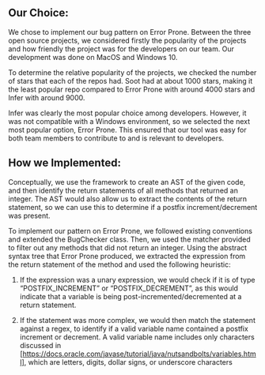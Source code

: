 ## Our Choice:

We chose to implement our bug pattern on Error Prone. Between the three open source projects, we considered firstly the popularity of the projects and how friendly the project was for the developers on our team. Our development was done on MacOS and Windows 10. 

To determine the relative popularity of the projects, we checked the number of stars that each of the repos had. Soot had at about 1000 stars, making it the least popular repo compared to Error Prone with around 4000 stars and Infer with around 9000. 

Infer was clearly the most popular choice among developers. However, it was not compatible with a Windows environment, so we selected the next most popular option, Error Prone. This ensured that our tool was easy for both team members to contribute to and is relevant to developers.

## How we Implemented:

Conceptually, we use the framework to create an AST of the given code, and then identify the return statements of all methods that returned an integer. The AST would also allow us to extract the contents of the return statement, so we can use this to determine if a postfix increment/decrement was present.

To implement our pattern on Error Prone, we followed existing conventions and extended the BugChecker class. Then, we used the matcher provided to filter out any methods that did not return an integer. Using the abstract syntax tree that Error Prone produced, we extracted the expression from the return statement of the method and used the following heuristic:

1. If the expression was a unary expression, we would check if it is of type “POSTFIX_INCREMENT” or “POSTFIX_DECREMENT”, as this would indicate that a variable is being post-incremented/decremented at a return statement. 

2. If the statement was more complex, we would then match the statement against a regex, to identify if a valid variable name contained a postfix increment or decrement. A valid variable name includes only characters discussed in [https://docs.oracle.com/javase/tutorial/java/nutsandbolts/variables.html], which are letters, digits, dollar signs, or underscore characters

